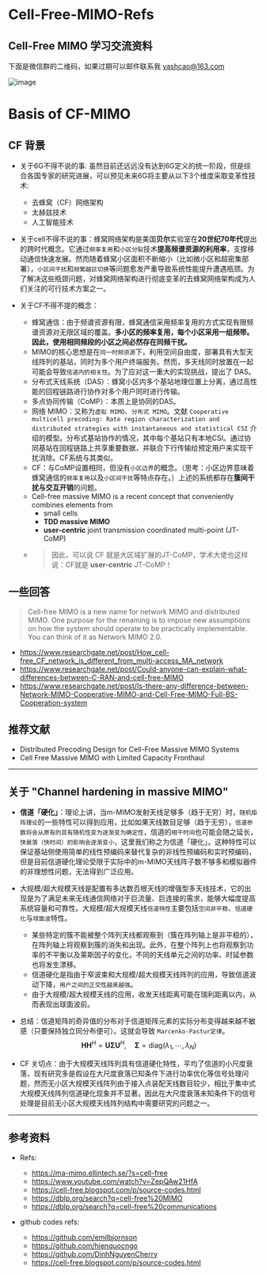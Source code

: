 # Cell-Free-MIMO-Refs

## Cell-Free MIMO 学习交流资料


下面是微信群的二维码，如果过期可以邮件联系我 yashcao@163.com 

![image](https://github.com/yashcao/Cell-Free-MIMO-Refs/blob/main/%E5%BE%AE%E4%BF%A1%E5%9B%BE%E7%89%87_20210620163231.png)



# Basis of CF-MIMO

## CF 背景
- 关于6G不得不说的事: 虽然目前还远远没有达到6G定义的统一阶段，但是综合各国专家的研究进展，可以预见未来6G将主要从以下3个维度采取变革性技术:
  - 去蜂窝（CF）网络架构
  - 太赫兹技术
  - 人工智能技术
  
- 关于cell不得不说的事：蜂窝网络架构是美国**贝尔**实验室在**20世纪70年代**提出的跨时代概念。它通过`频率复用`和`小区分裂`技术**提高频谱资源的利用率**，支撑移动通信快速发展。然而随着蜂窝小区面积不断缩小（比如微小区和超密集部署），`小区间干扰`和`频繁越区切换`等问题愈发严重导致系统性能提升遭遇瓶颈。为了解决这些瓶颈问题，对蜂窝网络架构进行彻底变革的去蜂窝网络架构成为人们关注的可行技术方案之一。

- 关于CF不得不提的概念：
  - 蜂窝通信：由于频谱资源有限，蜂窝通信采用频率复用的方式实现有限频谱资源对无限区域的覆盖。**多小区的频率复用，每个小区采用一组频带。因此，使用相同频段的小区之间必然存在同频干扰。**
  - MIMO的核心思想是在`同一时频资源`下，利用空间自由度，部署具有大型天线阵列的基站，同时为多个用户终端服务。然而，多天线同时放置在一起可能会导致`信道内的相关性`。为了应对这一重大的实现挑战，提出了 DAS。
  - 分布式天线系统（DAS）：蜂窝小区内多个基站地理位置上分离，通过高性能的回程链路进行协作对多个用户同时进行传输。
  - 多点协同传输（CoMP）：本质上是协同的DAS。
  - 网络 MIMO：又称为`虚拟 MIMO`、`分布式 MIMO`。文献 `Cooperative multicell precoding: Rate region characterization and distributed strategies with instantaneous and statistical CSI` 介绍的模型。分布式基站协作的情况，其中每个基站只有本地CSI。通过协同基站在回程链路上共享重要数据，并联合下行传输给预定用户来实现干扰消除。CF系统与其类似。
  - CF：与CoMP设置相同，但没有`小区边界`的概念。（思考：小区边界意味着蜂窝通信的`频率复用`以及`小区间干扰`等特点存在。）上述的系统都存在**簇间干扰与交互开销**的问题。
  - Cell-free massive MIMO is a recent concept that conveniently combines elements from 
    - small cells
    - **TDD massive MIMO**
    - **user-centric** joint transmission coordinated multi-point (JT-CoMP)
  - > 因此，可以说 CF 就是大区域扩展的JT-CoMP，学术大佬也这样说：CF就是 **user-centric** JT-CoMP！



## 一些回答

> Cell-free MIMO is a new name for network MIMO and distributed MIMO. One purpose for the renaming is to impose new assumptions on how the system should operate to be practically implementable. You can think of it as Network MIMO 2.0.

- https://www.researchgate.net/post/How_cell-free_CF_network_is_different_from_multi-access_MA_network
- https://www.researchgate.net/post/Could-anyone-can-explain-what-differences-between-C-RAN-and-cell-free-MIMO
- https://www.researchgate.net/post/Is-there-any-difference-between-Network-MIMO-Cooperative-MIMO-and-Cell-Free-MIMO-Full-BS-Cooperation-system

## 推荐文献
- Distributed Precoding Design for Cell-Free Massive MIMO Systems
- Cell Free Massive MIMO with Limited Capacity Fronthaul

-------------------

## 关于 "Channel hardening in massive MIMO"
  - **信道「硬化」**：理论上讲，当m-MIMO发射天线足够多（趋于无穷）时，`随机矩阵理论`的一些特性可以得到应用，比如如果天线数目足够（趋于无穷），`信道参数将会从原有的具有随机性变为逐渐变为确定性`，信道的`相干时间`也可能会随之延长，`快衰落（快时间）的影响会逐渐变小`，这里我们称之为信道「硬化」。这种特性可以保证基站侧使用简单的线性预编码来替代复杂的非线性预编码和实时预编码，但是目前信道硬化理论受限于实际中的m-MIMO天线阵子数不够多和模拟器件的非理想性问题，无法得到广泛应用。
  - 大规模/超大规模天线是配置有多达数百根天线的增强型多天线技术，它的出现是为了满足未来无线通信网络对于巨流量、巨连接的需求，能够大幅度提高系统容量和可靠性。大规模/超大规模天线`信道特性`主要包括`空间非平稳`、`信道硬化`与`球面波`特性。
    - 某些特定的簇不能被整个阵列天线都观察到（簇在阵列轴上是非平稳的），在阵列轴上将观察到簇的消失和出现。此外，在整个阵列上也将观察到功率的不平衡以及莱斯因子的变化，不同的天线单元之间的功率、时延参数也将发生漂移。
    - 信道硬化是指由于窄波束和大规模/超大规模天线阵列的应用，导致信道波动下降，`用户之间的正交性越来越强`。
    - 由于大规模/超大规模天线的应用，收发天线距离可能在瑞利距离以内，从而表现出球面波前。
    
  - 总结：信道矩阵的奇异值的分布对于信道矩阵元素的实际分布变得越来越不敏感（只要保持独立同分布便可）。这就会导致 `Marcenko-Pastur定律`。
  $$\mathbf{H}\mathbf{H}^{H} = \mathbf{U} \mathbf{\Sigma}\mathbf{U}^{H}, \quad \mathbf{\Sigma}=\text{diag}(\lambda_1, \cdots, \lambda_N)$$
  - CF 关切点：由于大规模天线阵列具有信道硬化特性，平均了信道的小尺度衰落，现有研究多是假设在大尺度衰落已知条件下进行功率优化等信号处理问题，然而无小区大规模天线阵列由于接入点装配天线数目较少，相比于集中式大规模天线阵列信道硬化现象并不显著。因此在大尺度衰落未知条件下的信号处理是目前无小区大规模天线阵列结构中需要研究的问题之一。

-----------

## 参考资料
- Refs:

  - https://ma-mimo.ellintech.se/?s=cell-free
  - https://www.youtube.com/watch?v=ZepQAw21HfA
  - https://cell-free.blogspot.com/p/source-codes.html
  - https://dblp.org/search?q=cell-free%20MIMO
  - https://dblp.org/search?q=cell-free%20communications

- github codes refs:
  - https://github.com/emilbjornson
  - https://github.com/hienquocngo
  - https://github.com/DinhNguyenCherry
  - https://cell-free.blogspot.com/p/source-codes.html






